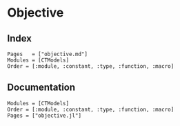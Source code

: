 # Objective

## Index

```@index
Pages   = ["objective.md"]
Modules = [CTModels]
Order = [:module, :constant, :type, :function, :macro]
```

## Documentation

```@autodocs
Modules = [CTModels]
Order = [:module, :constant, :type, :function, :macro]
Pages = ["objective.jl"]
```